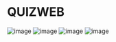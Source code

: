 # QUIZWEB
![image](https://github.com/Rithikap-8/QUIZWEB/assets/140421900/45f1d947-e984-4d96-b111-944c18d1231d)
![image](https://github.com/Rithikap-8/QUIZWEB/assets/140421900/8a08fe2c-dbca-41d2-bcc4-fca96704b616)
![image](https://github.com/Rithikap-8/QUIZWEB/assets/140421900/07ac1832-215d-4b3d-83c9-8c29f005d92e)
![image](https://github.com/Rithikap-8/QUIZWEB/assets/140421900/570a49a2-94cd-4460-a4da-e6a5aaeab467)
